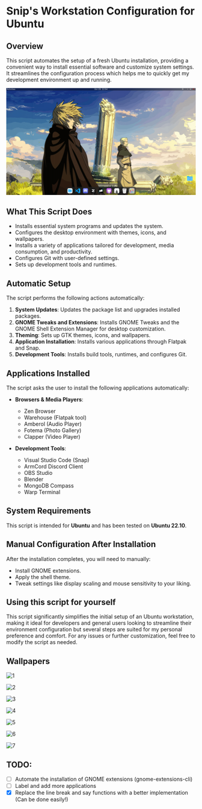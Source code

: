 # Snip's Workstation Configuration  for Ubuntu

## Overview

This script automates the setup of a fresh Ubuntu installation, providing a convenient way to install essential software and customize system settings. It streamlines the configuration process which helps me to quickly get my development environment up and running.

![ss](ss.png)

## What This Script Does

- Installs essential system programs and updates the system.
- Configures the desktop environment with themes, icons, and wallpapers.
- Installs a variety of applications tailored for development, media consumption, and productivity.
- Configures Git with user-defined settings.
- Sets up development tools and runtimes.

## Automatic Setup

The script performs the following actions automatically:

1. **System Updates**: Updates the package list and upgrades installed packages.
2. **GNOME Tweaks and Extensions**: Installs GNOME Tweaks and the GNOME Shell Extension Manager for desktop customization.
3. **Theming**: Sets up GTK themes, icons, and wallpapers.
4. **Application Installation**: Installs various applications through Flatpak and Snap.
5. **Development Tools**: Installs build tools, runtimes, and configures Git.

## Applications Installed

The script asks the user to install the following applications automatically:

- **Browsers & Media Players**:
  - Zen Browser
  - Warehouse (Flatpak tool)
  - Amberol (Audio Player)
  - Fotema (Photo Gallery)
  - Clapper (Video Player)
  
- **Development Tools**:
  - Visual Studio Code (Snap)
  - ArmCord Discord Client
  - OBS Studio 
  - Blender
  - MongoDB Compass 
  - Warp Terminal

## System Requirements

This script is intended for **Ubuntu** and has been tested on **Ubuntu 22.10**. 

<!--- ### Execution Directory 

Before running the script, make sure to navigate to the following directory:

```bash
cd ~/Downloads/workstation-config
``` --->

## Manual Configuration After Installation

After the installation completes, you will need to manually:

- Install GNOME extensions.
- Apply the shell theme.
- Tweak settings like display scaling and mouse sensitivity to your liking.

## Using this script for yourself

This script significantly simplifies the initial setup of an Ubuntu workstation, making it ideal for developers and general users looking to streamline their environment configuration but several steps are suited for my personal preference and comfort. For any issues or further customization, feel free to modify the script as needed.

## Wallpapers

![1](wallpapers/1.jpg)

![2](wallpapers/2.jpg)

![3](wallpapers/3.jpg)

![4](wallpapers/4.jpg)

![5](wallpapers/5.jpg)

![6](wallpapers/6.jpg)

![7](wallpapers/7.jpg)

## TODO:

- [ ] Automate the installation of GNOME extensions (gnome-extensions-cli)
- [ ] Label and add more applications
- [x] Replace the line break and say functions with a better implementation (Can be done easily!)
